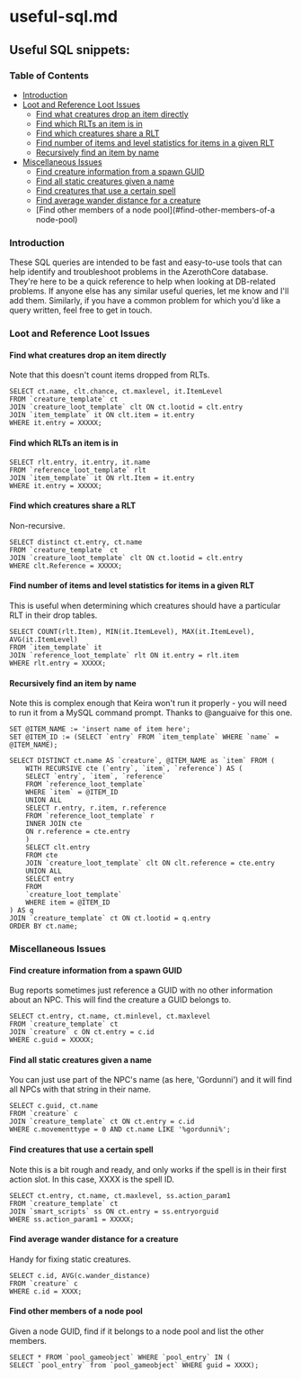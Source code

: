 # useful-sql.md

## Useful SQL snippets:

### Table of Contents
  * [Introduction](#introduction)
  * [Loot and Reference Loot Issues](#loot-and-reference-loot-issues)
    + [Find what creatures drop an item directly](#find-what-creatures-drop-an-item-directly)
    + [Find which RLTs an item is in](#find-which-rlts-an-item-is-in)
    + [Find which creatures share a RLT](#find-which-creatures-share-a-rlt)
    + [Find number of items and level statistics for items in a given RLT](#find-number-of-items-and-level-statistics-for-items-in-a-given-rlt)
    + [Recursively find an item by name](#recursively-find-an-item-by-name)
  * [Miscellaneous Issues](#miscellaneous-issues)
    + [Find creature information from a spawn GUID](#find-creature-information-from-a-spawn-guid)
    + [Find all static creatures given a name](#find-all-static-creatures-given-a-name)
    + [Find creatures that use a certain spell](#find-creatures-that-use-a-certain-spell)
    + [Find average wander distance for a creature](#find-average-wander-distance-for-a-creature)
    + [Find other members of a node pool](#find-other-members-of-a node-pool)

### Introduction
These SQL queries are intended to be fast and easy-to-use tools that can help identify and troubleshoot problems in the AzerothCore database. They're here to be a quick reference to help when looking at DB-related problems. If anyone else has any similar useful queries, let me know and I'll add them. Similarly, if you have a common problem for which you'd like a query written, feel free to get in touch.

### Loot and Reference Loot Issues

#### Find what creatures drop an item directly
Note that this doesn't count items dropped from RLTs.
```
SELECT ct.name, clt.chance, ct.maxlevel, it.ItemLevel
FROM `creature_template` ct
JOIN `creature_loot_template` clt ON ct.lootid = clt.entry
JOIN `item_template` it ON clt.item = it.entry
WHERE it.entry = XXXXX;
```

#### Find which RLTs an item is in
```
SELECT rlt.entry, it.entry, it.name
FROM `reference_loot_template` rlt
JOIN `item_template` it ON rlt.Item = it.entry
WHERE it.entry = XXXXX;
```

#### Find which creatures share a RLT
Non-recursive.
```
SELECT distinct ct.entry, ct.name
FROM `creature_template` ct
JOIN `creature_loot_template` clt ON ct.lootid = clt.entry
WHERE clt.Reference = XXXXX;
```

#### Find number of items and level statistics for items in a given RLT
This is useful when determining which creatures should have a particular RLT in their drop tables.
```
SELECT COUNT(rlt.Item), MIN(it.ItemLevel), MAX(it.ItemLevel), AVG(it.ItemLevel)
FROM `item_template` it 
JOIN `reference_loot_template` rlt ON it.entry = rlt.item 
WHERE rlt.entry = XXXXX;
```

#### Recursively find an item by name
Note this is complex enough that Keira won't run it properly - you will need to run it from a MySQL command prompt. Thanks to @anguaive for this one.
```
SET @ITEM_NAME := 'insert name of item here';
SET @ITEM_ID := (SELECT `entry` FROM `item_template` WHERE `name` = @ITEM_NAME);

SELECT DISTINCT ct.name AS `creature`, @ITEM_NAME as `item` FROM (
    WITH RECURSIVE cte (`entry`, `item`, `reference`) AS (
    SELECT `entry`, `item`, `reference`
    FROM `reference_loot_template`
    WHERE `item` = @ITEM_ID
    UNION ALL
    SELECT r.entry, r.item, r.reference
    FROM `reference_loot_template` r
    INNER JOIN cte
    ON r.reference = cte.entry
    )
    SELECT clt.entry
    FROM cte
    JOIN `creature_loot_template` clt ON clt.reference = cte.entry
    UNION ALL
    SELECT entry
    FROM
    `creature_loot_template` 
    WHERE item = @ITEM_ID
) AS q
JOIN `creature_template` ct ON ct.lootid = q.entry
ORDER BY ct.name;
```

### Miscellaneous Issues
#### Find creature information from a spawn GUID
Bug reports sometimes just reference a GUID with no other information about an NPC. This will find the creature a GUID belongs to.
```
SELECT ct.entry, ct.name, ct.minlevel, ct.maxlevel
FROM `creature_template` ct 
JOIN `creature` c ON ct.entry = c.id
WHERE c.guid = XXXXX;
```

#### Find all static creatures given a name
You can just use part of the NPC's name (as here, 'Gordunni') and it will find all NPCs with that string in their name.
```
SELECT c.guid, ct.name
FROM `creature` c
JOIN `creature_template` ct ON ct.entry = c.id
WHERE c.movementtype = 0 AND ct.name LIKE '%gordunni%';
```

#### Find creatures that use a certain spell
Note this is a bit rough and ready, and only works if the spell is in their first action slot. In this case, XXXX is the spell ID.
```
SELECT ct.entry, ct.name, ct.maxlevel, ss.action_param1
FROM `creature_template` ct
JOIN `smart_scripts` ss ON ct.entry = ss.entryorguid
WHERE ss.action_param1 = XXXXX;
```

#### Find average wander distance for a creature
Handy for fixing static creatures.
```
SELECT c.id, AVG(c.wander_distance)
FROM `creature` c
WHERE c.id = XXXX;
```

#### Find other members of a node pool
Given a node GUID, find if it belongs to a node pool and list the other members.
```
SELECT * FROM `pool_gameobject` WHERE `pool_entry` IN (
SELECT `pool_entry` from `pool_gameobject` WHERE guid = XXXX);
```
